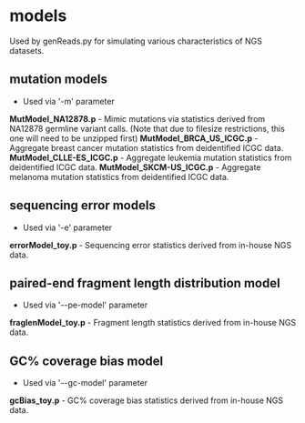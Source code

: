 # models
Used by genReads.py for simulating various characteristics of NGS datasets.


## mutation models

* Used via '-m' parameter

**MutModel_NA12878.p** - Mimic mutations via statistics derived from NA12878 germline variant calls.
(Note that due to filesize restrictions, this one will need to be unzipped first)
**MutModel_BRCA_US_ICGC.p** - Aggregate breast cancer mutation statistics from deidentified ICGC data.
**MutModel_CLLE-ES_ICGC.p** - Aggregate leukemia mutation statistics from deidentified ICGC data.
**MutModel_SKCM-US_ICGC.p** - Aggregate melanoma mutation statistics from deidentified ICGC data.


## sequencing error models

* Used via '-e' parameter

**errorModel_toy.p** - Sequencing error statistics derived from in-house NGS data.


## paired-end fragment length distribution model

* Used via '--pe-model' parameter

**fraglenModel_toy.p** - Fragment length statistics derived from in-house NGS data.


## GC% coverage bias model

* Used via '--gc-model' parameter

**gcBias_toy.p** - GC% coverage bias statistics derived from in-house NGS data.
